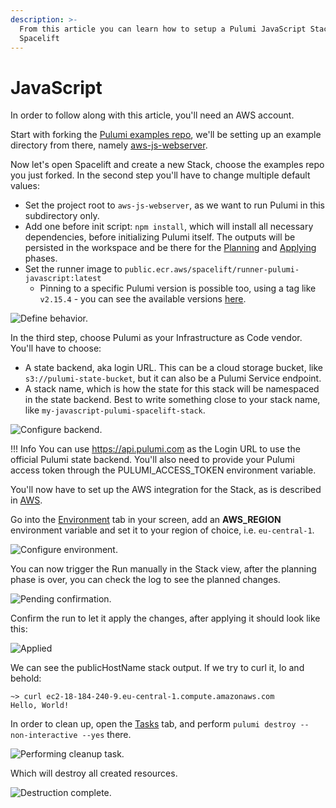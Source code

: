 ```yaml
---
description: >-
  From this article you can learn how to setup a Pulumi JavaScript Stack in
  Spacelift
---
```


# JavaScript

In order to follow along with this article, you'll need an AWS account.

Start with forking the [Pulumi examples repo](https://github.com/pulumi/examples), we'll be setting up an example directory from there, namely [aws-js-webserver](https://github.com/pulumi/examples/tree/master/aws-js-webserver).

Now let's open Spacelift and create a new Stack, choose the examples repo you just forked. In the second step you'll have to change multiple default values:

* Set the project root to `aws-js-webserver`, as we want to run Pulumi in this subdirectory only.
* Add one before init script: `npm install`, which will install all necessary dependencies, before initializing Pulumi itself. The outputs will be persisted in the workspace and be there for the [Planning](../../../concepts/run/#planning) and [Applying](../../../concepts/run/#applying) phases.
* Set the runner image to `public.ecr.aws/spacelift/runner-pulumi-javascript:latest`
  * Pinning to a specific Pulumi version is possible too, using a tag like `v2.15.4` - you can see the available versions [here](https://gallery.ecr.aws/spacelift/runner-pulumi-javascript).

![Define behavior.](/assets/images/image%20%2843%29.png)

In the third step, choose Pulumi as your Infrastructure as Code vendor. You'll have to choose:

* A state backend, aka login URL. This can be a cloud storage bucket, like `s3://pulumi-state-bucket`, but it can also be a Pulumi Service endpoint.
* A stack name, which is how the state for this stack will be namespaced in the state backend. Best to write something close to your stack name, like `my-javascript-pulumi-spacelift-stack`.

![Configure backend.](/assets/images/image%20%2836%29.png)

!!! Info
You can use https://api.pulumi.com as the Login URL to use the official Pulumi state backend. You'll also need to provide your Pulumi access token through the PULUMI\_ACCESS\_TOKEN environment variable.


You'll now have to set up the AWS integration for the Stack, as is described in [AWS](../../../integrations/cloud-providers/aws.md#setting-up-aws-integration).

Go into the [Environment](../../../concepts/configuration/environment.md) tab in your screen, add an **AWS\_REGION** environment variable and set it to your region of choice, i.e. `eu-central-1`.

![Configure environment.](/assets/images/image%20%2822%29.png)

You can now trigger the Run manually in the Stack view, after the planning phase is over, you can check the log to see the planned changes.

![Pending confirmation.](/assets/images/image%20%283%29.png)

Confirm the run to let it apply the changes, after applying it should look like this:

![Applied](/assets/images/image%20%284%29.png)

We can see the publicHostName stack output. If we try to curl it, lo and behold:

```
~> curl ec2-18-184-240-9.eu-central-1.compute.amazonaws.com
Hello, World!
```

In order to clean up, open the [Tasks](../../../concepts/run/task.md) tab, and perform `pulumi destroy --non-interactive --yes` there.

![Performing cleanup task.](/assets/images/image%20%285%29.png)

Which will destroy all created resources.

![Destruction complete.](/assets/images/image%20%286%29.png)

